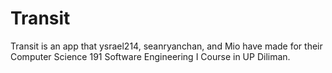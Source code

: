 # Transit
Transit is an app that ysrael214, seanryanchan, and Mio have made for their Computer Science 191 Software Engineering I Course in UP Diliman.
